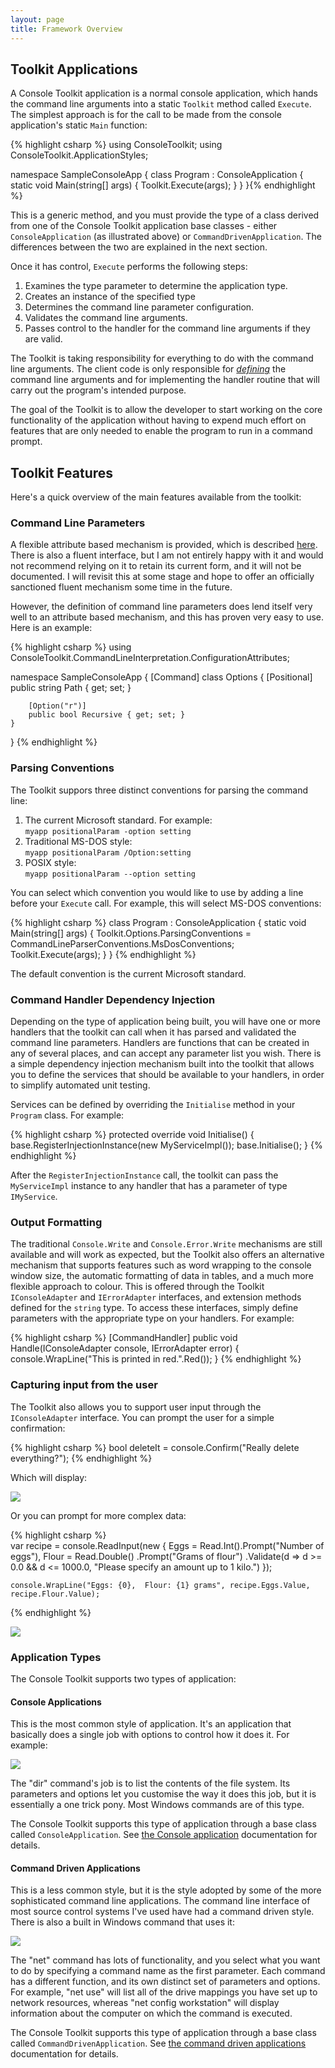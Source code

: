 ```yaml
---
layout: page
title: Framework Overview
---
```


## Toolkit Applications
A Console Toolkit application is a normal console application, which hands the command line arguments into a static `Toolkit` method called `Execute`. The simplest approach is for the call to be made from the console application's static `Main` function:  


{% highlight csharp %}
using ConsoleToolkit;
using ConsoleToolkit.ApplicationStyles;

namespace SampleConsoleApp
{
    class Program : ConsoleApplication
    {
        static void Main(string[] args)
        {
            Toolkit.Execute<Program>(args);
        }
    }
}{% endhighlight %}

This is a generic method, and you must provide the type of a class derived from one of the Console Toolkit application base classes - either `ConsoleApplication`  (as illustrated above) or `CommandDrivenApplication`. The differences between the two are explained in the next section.

Once it has control, `Execute` performs the following steps:
  
   1. Examines the type parameter to determine the application type.
   2. Creates an instance of the specified type
   3. Determines the command line parameter configuration.
   4. Validates the command line arguments.
   5. Passes control to the handler for the command line arguments if they are valid.

The Toolkit is taking responsibility for everything to do with the command line arguments. The client code is only responsible for [*defining*](commandoverview.html) the command line arguments and for implementing the handler routine that will carry out the program's intended purpose.

The goal of the Toolkit is to allow the developer to start working on the core functionality of the application without having to expend much effort on features that are only needed to enable the program to run in a command prompt.

## Toolkit Features
Here's a quick overview of the main features available from the toolkit:

### Command Line Parameters
A flexible attribute based mechanism is provided, which is described [here](commandoverview.html). There is also a fluent interface, but I am not entirely happy with it and would not recommend relying on it to retain its current form, and it will not be documented. I will revisit this at some stage and hope to offer an officially sanctioned fluent mechanism some time in the future. 

However, the definition of command line parameters does lend itself very well to an attribute based mechanism, and this has proven very easy to use. Here is an example:

{% highlight csharp %}
using ConsoleToolkit.CommandLineInterpretation.ConfigurationAttributes;

namespace SampleConsoleApp
{
    [Command]
    class Options
    {
        [Positional]
        public string Path { get; set; }

        [Option("r")]
        public bool Recursive { get; set; }
    }
}
{% endhighlight %}

### Parsing Conventions
The Toolkit suppors three distinct conventions for parsing the command line:

1. The current Microsoft standard. For example:  
`myapp positionalParam -option setting`
2. Traditional MS-DOS style:  
`myapp positionalParam /Option:setting`
3. POSIX style:  
`myapp positionalParam --option setting`

You can select which convention you would like to use by adding a line before your `Execute` call. For example, this will select MS-DOS conventions:

{% highlight csharp %}
    class Program : ConsoleApplication
    {
        static void Main(string[] args)
        {
            Toolkit.Options.ParsingConventions = CommandLineParserConventions.MsDosConventions;
            Toolkit.Execute<Program>(args);
        }
    }
{% endhighlight %}

The default convention is the current Microsoft standard.

### Command Handler Dependency Injection
Depending on the type of application being built, you will have one or more handlers that the toolkit can call when it has parsed and validated the command line parameters. Handlers are functions that can be created in any of several places, and can accept any parameter list you wish. There is a simple dependency injection mechanism built into the toolkit that allows you to define the services that should be available to your handlers, in order to simplify automated unit testing.

Services can be defined by overriding the `Initialise` method in your `Program` class. For example:

{% highlight csharp %}
        protected override void Initialise()
        {
            base.RegisterInjectionInstance<IMyService>(new MyServiceImpl());
            base.Initialise();
        }
{% endhighlight %}

After the `RegisterInjectionInstance` call, the toolkit can pass the `MyServiceImpl` instance to any handler that has a parameter of type `IMyService`.

### Output Formatting
The traditional `Console.Write` and `Console.Error.Write` mechanisms are still available and will work as expected, but the Toolkit also offers an alternative mechanism that supports features such as word wrapping to the console window size, the automatic formatting of data in tables, and a much more flexible approach to colour. This is offered through the Toolkit `IConsoleAdapter` and `IErrorAdapter` interfaces, and extension methods defined for the `string` type. To access these interfaces, simply define parameters with the appropriate type on your handlers. For example:

{% highlight csharp %}
        [CommandHandler]
        public void Handle(IConsoleAdapter console, IErrorAdapter error)
        {
            console.WrapLine("This is printed in red.".Red());
        }
{% endhighlight %}

### Capturing input from the user
The Toolkit also allows you to support user input through the `IConsoleAdapter` interface. You can prompt the user for a simple confirmation:

{% highlight csharp %}
            bool deleteIt = console.Confirm("Really delete everything?"); 
{% endhighlight %}

 Which will display:

<img src="assets/images/confirm.png" />

Or you can prompt for more complex data:

{% highlight csharp %}  
    var recipe = console.ReadInput(new
    {
        Eggs = Read.Int().Prompt("Number of eggs"),
        Flour = Read.Double()
            .Prompt("Grams of flour")
            .Validate(d => d >= 0.0 && d <= 1000.0, "Please specify an amount up to 1 kilo.")
    });

    console.WrapLine("Eggs: {0},  Flour: {1} grams", recipe.Eggs.Value, recipe.Flour.Value);
{% endhighlight %}

<img src="assets/images/inputexample.png" />



### Application Types
The Console Toolkit supports two types of application:

#### Console Applications
This is the most common style of application. It's an application that basically does a single job with options to control how it does it. For example:  

<img src="assets/images/diruserscommand.png" />  
 
The "dir" command's job is to list the contents of the file system. Its parameters and options let you customise the way it does this job, but it is essentially a one trick pony. Most Windows commands are of this type.

The Console Toolkit supports this type of application through a base class called `ConsoleApplication`. See [the Console application](consoleapps.html) documentation for details.

#### Command Driven Applications
This is a less common style, but it is the style adopted by some of the more sophisticated command line applications. The command line interface of most source control systems I've used have had a command driven style. There is also a built in Windows command that uses it:  

<img src="assets/images/nethelpcommand.png" />  

The "net" command has lots of functionality, and you select what you want to do by specifying a command name as the first parameter. Each command has a different function, and its own distinct set of parameters and options. For example, "net use" will list all of the drive mappings you have set up to network resources, whereas "net config workstation" will display information about the computer on which the command is executed.  

The Console Toolkit supports this type of application through a base class called `CommandDrivenApplication`.
See [the command driven applications](commandapps.html) documentation for details.
 